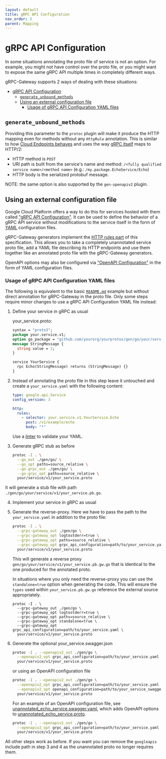 ```yaml
---
layout: default
title: gRPC API Configuration
nav_order: 3
parent: Mapping
---
```


# gRPC API Configuration

In some situations annotating the proto file of service is not an option. For example, you might not have control over the proto file, or you might want to expose the same gRPC API multiple times in completely different ways.

gRPC-Gateway supports 2 ways of dealing with these situations:

- [gRPC API Configuration](#grpc-api-configuration)
  - [`generate_unbound_methods`](#generate_unbound_methods)
  - [Using an external configuration file](#using-an-external-configuration-file)
    - [Usage of gRPC API Configuration YAML files](#usage-of-grpc-api-configuration-yaml-files)

## `generate_unbound_methods`

Providing this parameter to the `protoc` plugin will make it produce the HTTP mapping even for methods without any `HttpRule` annotation. This is similar to how [Cloud Endpoints behaves](https://cloud.google.com/endpoints/docs/grpc/transcoding#where_to_configure_transcoding) and uses the way [gRPC itself](https://github.com/grpc/grpc/blob/master/doc/PROTOCOL-HTTP2.md) maps to HTTP/2:

- HTTP method is `POST`
- URI path is built from the service's name and method: `/<fully qualified service name>/<method name>` (e.g.: `/my.package.EchoService/Echo`)
- HTTP body is the serialized protobuf message.

NOTE: the same option is also supported by the `gen-openapiv2` plugin.

## Using an external configuration file

Google Cloud Platform offers a way to do this for services
hosted with them called ["gRPC API Configuration"](https://cloud.google.com/endpoints/docs/grpc/grpc-service-config). It can be used to define the behavior of a gRPC API service without modifications to the service itself in the form of [YAML](https://en.wikipedia.org/wiki/YAML) configuration files.

gRPC-Gateway generators implement the [HTTP rules part](https://cloud.google.com/endpoints/docs/grpc-service-config/reference/rpc/google.api#httprule) of this specification. This allows you to take a completely unannotated service proto file, add a YAML file describing its HTTP endpoints and use them together like an annotated proto file with the gRPC-Gateway generators.

OpenAPI options may also be configured via ["OpenAPI Configuration"](https://github.com/grpc-ecosystem/grpc-gateway/tree/master/internal/descriptor/openapiconfig/openapiconfig.proto) in the form of YAML configuration files.

### Usage of gRPC API Configuration YAML files

The following is equivalent to the basic [`README.md`](https://github.com/grpc-ecosystem/grpc-gateway/blob/master/README.md#usage) example but without direct
annotation for gRPC-Gateway in the proto file. Only some steps require minor changes to use a gRPC API Configuration YAML file instead:

1. Define your service in gRPC as usual

   your_service.proto:

   ```protobuf
   syntax = "proto3";
   package your.service.v1;
   option go_package = "github.com/yourorg/yourprotos/gen/go/your/service/v1";
   message StringMessage {
     string value = 1;
   }

   service YourService {
     rpc Echo(StringMessage) returns (StringMessage) {}
   }
   ```

2. Instead of annotating the proto file in this step leave it untouched
   and create a `your_service.yaml` with the following content:

   ```yaml
   type: google.api.Service
   config_version: 3

   http:
     rules:
       - selector: your.service.v1.YourService.Echo
         post: /v1/example/echo
         body: "*"
   ```

   Use a [linter](http://www.yamllint.com/) to validate your YAML.

3. Generate gRPC stub as before

   ```sh
   protoc -I . \
     --go_out ./gen/go/ \
     --go_opt paths=source_relative \
     --go-grpc_out ./gen/go/ \
     --go-grpc_opt paths=source_relative \
     your/service/v1/your_service.proto
   ```

It will generate a stub file with path `./gen/go/your/service/v1/your_service.pb.go`.

4. Implement your service in gRPC as usual

5. Generate the reverse-proxy. Here we have to pass the path to
   the `your_service.yaml` in addition to the proto file:

   ```sh
   protoc -I . \
     --grpc-gateway_out ./gen/go \
     --grpc-gateway_opt logtostderr=true \
     --grpc-gateway_opt paths=source_relative \
     --grpc-gateway_opt grpc_api_configuration=path/to/your_service.yaml \
     your/service/v1/your_service.proto
   ```

   This will generate a reverse proxy `gen/go/your/service/v1/your_service.pb.gw.go` that is identical to the one produced for the annotated proto.

   In situations where you only need the reverse-proxy you can use the `standalone=true` option when generating the code. This will ensure the `types` used within `your_service.pb.gw.go` reference the external source appropriately.

   ```
   protoc -I . \
     --grpc-gateway_out ./gen/go \
     --grpc-gateway_opt logtostderr=true \
     --grpc-gateway_opt paths=source_relative \
     --grpc-gateway_opt standalone=true \
     --grpc-gateway_opt grpc_api_configuration=path/to/your_service.yaml \
     your/service/v1/your_service.proto
   ```

6. Generate the optional your_service.swagger.json

   ```sh
   protoc -I . --openapiv2_out ./gen/go \
     --openapiv2_opt grpc_api_configuration=path/to/your_service.yaml \
     your/service/v1/your_service.proto
   ```

   or using an OpenAPI configuration file

   ```sh
   protoc -I . --openapiv2_out ./gen/go \
     --openapiv2_opt grpc_api_configuration=path/to/your_service.yaml \
     --openapiv2_opt openapi_configuration=path/to/your_service_swagger.yaml \
     your/service/v1/your_service.proto
   ```

   For an example of an OpenAPI configuration file, see [unannotated_echo_service.swagger.yaml](https://github.com/grpc-ecosystem/grpc-gateway/tree/master/examples/internal/proto/examplepb/unannotated_echo_service.swagger.yaml), which adds OpenAPI options to [unannotated_echo_service.proto](https://github.com/grpc-ecosystem/grpc-gateway/tree/master/examples/internal/proto/examplepb/unannotated_echo_service.proto).

   ```sh
   protoc -I . --openapiv2_out ./gen/go \
     --openapiv2_opt grpc_api_configuration=path/to/your_service.yaml \
     your/service/v1/your_service.proto
   ```

All other steps work as before. If you want you can remove the `googleapis` include path in step 3 and 4 as the unannotated proto no longer requires them.
